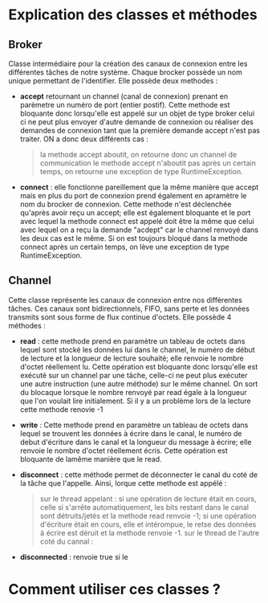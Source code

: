 # Explication des classes et méthodes

## Broker
Classe intermédiaire pour la création des canaux de connexion entre les différentes tâches de notre système. Chaque brocker possède un nom unique permettant de l'identifier. Elle possède deux methodes : 

- **accept** retournant un channel (canal de connexion) prenant en parèmetre un numéro de port (entier postif). Cette methode est bloquante donc lorsqu'elle est appelé sur un objet de type broker celui ci ne peut plus envoyer d'autre demande de connexion ou réaliser des demandes de connexion tant que la première demande accept n'est pas traiter.
ON a donc deux différents cas : 
	> la methode accept aboutit, on retourne donc un channel de communication
	> le methode accept n'aboutit pas après un certain temps, on retourne une exception de type RuntimeException.
	
- **connect** : elle fonctionne pareillement que la même manière que accept mais en plus du port de connexion prend également en apramètre le nom du brocker de connexion.
Cette methode n'est déclenchée qu'après avoir reçu un accept; elle est également bloquante et le port avec lequel la methode connect est appelé doit être la même que celui avec lequel on a reçu la demande "acdept" car le channel renvoyé dans les deux cas est le même.
Si on est toujours bloqué dans la methode connect après un certain temps, on lève une exception de type RuntimeException.

## Channel
Cette classe représente les canaux de connexion entre nos différentes tâches. Ces canaux sont bidirectionnels, FIFO, sans perte et les données transmits sont sous forme de flux continue d'octets. Elle possède 4 méthodes :

- **read** : cette methode prend en paramètre un tableau de octets dans lequel sont stocké les données lui dans le channel, le numéro de début de lecture et la longueur de lecture souhaité; elle renvoie le nombre d'octet réellement lu.
Cette opération est bloquante donc lorsqu'elle est exécuté sur un channel par une tâche, celle-ci ne peut plus exécuter une autre instruction (une autre méthode) sur le même channel. On sort du blocaque lorsque le nombre renvoyé par read égale à la longueur que l'on voulait lire initialement. Si il y a un problème lors de la lecture cette methode renovie -1

- **write** : Cette methode prend en paramètre un tableau de octets dans lequel se trouvent les données à écrire dans le canal, le numéro de debut d'écriture dans le canal et la longueur du message à écrire; elle renvoie le nombre d'octet réellement écris.
Cette opération est bloquante de lamême manière que le read.

- **disconnect** : cette méthode permet de déconnecter le canal du coté de la tâche que l'appelle. Ainsi, lorque cette methode est appélé : 
	> sur le thread appelant : 
	si une opération de lecture était en cours, celle si s'arrête automatiquement, les bits restant dans le canal sont détruits/jetés et la methode read renvoie -1; si une opération d'écriture était en cours, elle et intérompue, le retse des données à écrire est déruit et la methode renvoie -1.
	> sur le thread de l'autre coté du cannal :

- **disconnected** : renvoie true si le


# Comment utiliser ces classes ?
